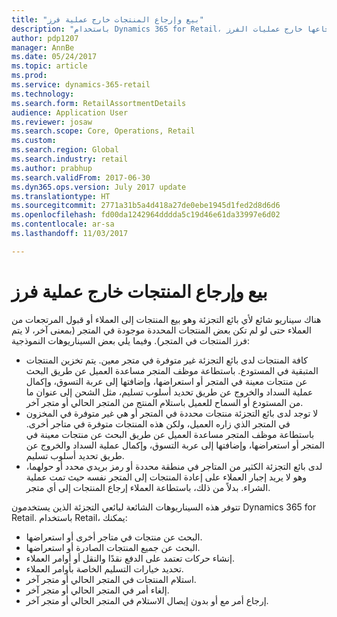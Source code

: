 ```yaml
---
title: "بيع وإرجاع المنتجات خارج عملية فرز"
description: "باستخدام Dynamics 365 for Retail، يمكنك بيع المنتجات وإرجاعها خارج عمليات الفرز."
author: pdp1207
manager: AnnBe
ms.date: 05/24/2017
ms.topic: article
ms.prod: 
ms.service: dynamics-365-retail
ms.technology: 
ms.search.form: RetailAssortmentDetails
audience: Application User
ms.reviewer: josaw
ms.search.scope: Core, Operations, Retail
ms.custom: 
ms.search.region: Global
ms.search.industry: retail
ms.author: prabhup
ms.search.validFrom: 2017-06-30
ms.dyn365.ops.version: July 2017 update
ms.translationtype: HT
ms.sourcegitcommit: 2771a31b5a4d418a27de0ebe1945d1fed2d8d6d6
ms.openlocfilehash: fd00da1242964dddda5c19d46e61da33997e6d02
ms.contentlocale: ar-sa
ms.lasthandoff: 11/03/2017

---
```


# <a name="sell-and-return-products-outside-of-an-assortment"></a>بيع وإرجاع المنتجات خارج عملية فرز
هناك سيناريو شائع لأي بائع التجزئة وهو بيع المنتجات إلى العملاء أو قبول المرتجعات من العملاء حتى لو لم تكن بعض المنتجات المحددة موجودة في المتجر (بمعنى آخر، لا يتم فرز المنتجات في المتجر).
وفيما يلي بعض السيناريوهات النموذجية:

+ كافة المنتجات لدى بائع التجزئة غير متوفرة في متجر معين. يتم تخزين المنتجات المتبقية في المستودع. باستطاعة موظف المتجر مساعدة العميل عن طريق البحث عن منتجات معينة في المتجر أو استعراضها، وإضافتها إلى عربة التسوق، وإكمال عملية السداد والخروج عن طريق تحديد أسلوب تسليم، مثل الشحن إلى عنوان ما من المستودع أو السماح للعميل باستلام المنتج من المتجر الحالي أو متجر آخر.
+ لا توجد لدى بائع التجزئة منتجات محددة في المتجر أو هي غير متوفرة في المخزون في المتجر الذي زاره العميل، ولكن هذه المنتجات متوفرة في متاجر أخرى. باستطاعة موظف المتجر مساعدة العميل عن طريق البحث عن منتجات معينة في المتجر أو استعراضها، وإضافتها إلى عربة التسوق، وإكمال عملية السداد والخروج عن طريق تحديد أسلوب تسليم.
+ لدى بائع التجزئة الكثير من المتاجر في منطقة محددة أو رمز بريدي محدد أو حولهما، وهو لا يريد إجبار العملاء على إعادة المنتجات إلى المتجر نفسه حيث تمت عملية الشراء. بدلاً من ذلك، باستطاعة العملاء إرجاع المنتجات إلى أي متجر.


تتوفر هذه السيناريوهات الشائعة لبائعي التجزئة الذين يستخدمون Dynamics 365 for Retail. باستخدام Retail، يمكنك:
+ البحث عن منتجات في متاجر أخرى أو استعراضها.
+ البحث عن جميع المنتجات الصادرة أو استعراضها.
+ إنشاء حركات تعتمد على الدفع نقدًا والنقل أو أوامر العملاء.
+ تحديد خيارات التسليم الخاصة بأوامر العملاء.
+ استلام المنتجات في المتجر الحالي أو متجر آخر.
+ إلغاء أمر في المتجر الحالي أو متجر آخر.
+ إرجاع أمر مع أو بدون إيصال الاستلام في المتجر الحالي أو متجر آخر.

